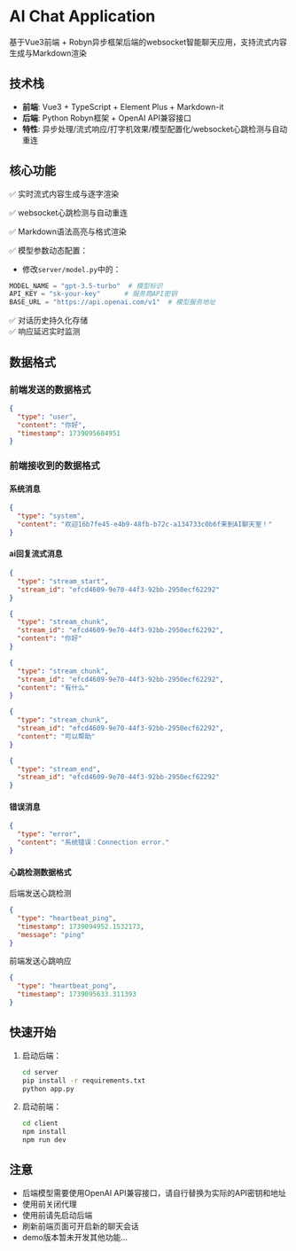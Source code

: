 # AI Chat Application

基于Vue3前端 + Robyn异步框架后端的websocket智能聊天应用，支持流式内容生成与Markdown渲染

## 技术栈
- **前端**: Vue3 + TypeScript + Element Plus + Markdown-it
- **后端**: Python Robyn框架 + OpenAI API兼容接口
- **特性**: 异步处理/流式响应/打字机效果/模型配置化/websocket心跳检测与自动重连

## 核心功能
✅ 实时流式内容生成与逐字渲染

✅ websocket心跳检测与自动重连

✅ Markdown语法高亮与格式渲染  

✅ 模型参数动态配置：
   - 修改`server/model.py`中的：
   ```python
   MODEL_NAME = "gpt-3.5-turbo"  # 模型标识
   API_KEY = "sk-your-key"      # 服务商API密钥
   BASE_URL = "https://api.openai.com/v1"  # 模型服务地址
   ```
✅ 对话历史持久化存储  
✅ 响应延迟实时监测

## 数据格式
### 前端发送的数据格式
```json
{
  "type": "user",
  "content": "你好",
  "timestamp": 1739095604951
}
```

### 前端接收到的数据格式
#### 系统消息
```json
{
  "type": "system",
  "content": "欢迎16b7fe45-e4b9-48fb-b72c-a134733c0b6f来到AI聊天室！"
}
```

#### ai回复流式消息
```json
{
  "type": "stream_start",
  "stream_id": "efcd4609-9e70-44f3-92bb-2950ecf62292"
}

{
  "type": "stream_chunk",
  "stream_id": "efcd4609-9e70-44f3-92bb-2950ecf62292",
  "content": "你好"
}

{
  "type": "stream_chunk",
  "stream_id": "efcd4609-9e70-44f3-92bb-2950ecf62292",
  "content": "有什么"
}

{
  "type": "stream_chunk",
  "stream_id": "efcd4609-9e70-44f3-92bb-2950ecf62292",
  "content": "可以帮助"
}

{
  "type": "stream_end",
  "stream_id": "efcd4609-9e70-44f3-92bb-2950ecf62292"
}
```

#### 错误消息
```json
{
  "type": "error",
  "content": "系统错误：Connection error."
}
```

#### 心跳检测数据格式
后端发送心跳检测
```json
{
  "type": "heartbeat_ping",
  "timestamp": 1739094952.1532173,
  "message": "ping"
}
```
前端发送心跳响应
```json
{
  "type": "heartbeat_pong",
  "timestamp": 1739095633.311393
}
```

## 快速开始
1. 启动后端：
   ```bash
   cd server
   pip install -r requirements.txt
   python app.py
   ```
2. 启动前端：
   ```bash
   cd client
   npm install
   npm run dev
   ```
## 注意
- 后端模型需要使用OpenAI API兼容接口，请自行替换为实际的API密钥和地址
- 使用前关闭代理
- 使用前请先启动后端
- 刷新前端页面可开启新的聊天会话
- demo版本暂未开发其他功能...

